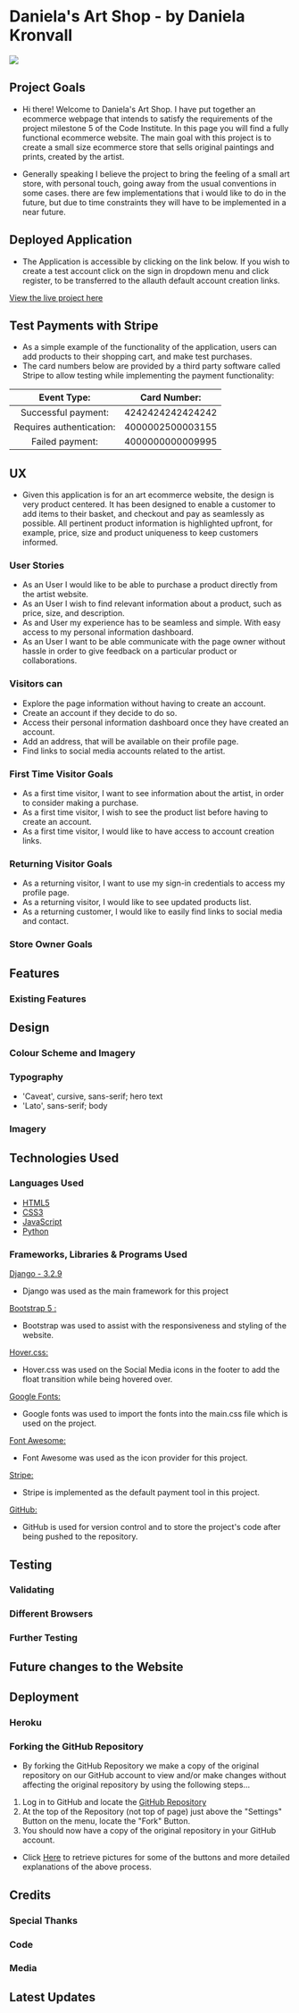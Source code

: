 # Daniela's Art Shop - by Daniela Kronvall

<img src="#">

## Project Goals

- Hi there! Welcome to Daniela's Art Shop.
  I have put together an ecommerce webpage that intends to satisfy the requirements of the project milestone 5 of the Code
  Institute.
  In this page you will find a fully functional ecommerce website. The main goal with this project is to create a small
  size ecommerce store that sells original paintings and prints, created by the artist.

- Generally speaking I believe the project to bring the feeling of a small art store, with personal touch, going away
  from the usual conventions in some cases. there are few implementations that i would like to do in the future, but due
  to time constraints they will have to be implemented in a near future.

## Deployed Application

- The Application is accessible by clicking on the link below. If you wish to create a test account click on the sign in
  dropdown menu and click register, to be transferred to the allauth default account creation links.

[View the live project here](https://danielasartshop.herokuapp.com/)

## Test Payments with Stripe

- As a simple example of the functionality of the application, users can add products to their shopping cart, and make
  test purchases.
- The card numbers below are provided by a third party software called Stripe to allow testing while implementing the
  payment functionality:

|       Event Type:        |   Card Number:   |
| :----------------------: | :--------------: |
|   Successful payment:    | 4242424242424242 |
| Requires authentication: | 4000002500003155 |
|     Failed payment:      | 4000000000009995 |

## UX

- Given this application is for an art ecommerce website, the design is very product centered. It has been
  designed to enable a customer to add items to their basket, and checkout and pay as seamlessly as possible. All
  pertinent product information is highlighted upfront, for example, price, size and product uniqueness to keep customers informed.

### User Stories

- As an User I would like to be able to purchase a product directly from the artist website.
- As an User I wish to find relevant information about a product, such as price, size, and description.
- As and User my experience has to be seamless and simple. With easy access to my personal information dashboard.
- As an User I want to be able communicate with the page owner without hassle in order to give feedback on a particular
  product or collaborations.

### Visitors can

- Explore the page information without having to create an account.
- Create an account if they decide to do so.
- Access their personal information dashboard once they have created an account.
- Add an address, that will be available on their profile page.
- Find links to social media accounts related to the artist.

### First Time Visitor Goals

- As a first time visitor, I want to see information about the artist, in order to consider making a purchase.
- As a first time visitor, I wish to see the product list before having to create an account.
- As a first time visitor, I would like to have access to account creation links.

### Returning Visitor Goals

- As a returning visitor, I want to use my sign-in credentials to access my profile page.
- As a returning visitor, I would like to see updated products list.
- As a returning customer, I would like to easily find links to social media and contact.

### Store Owner Goals

## Features

### Existing Features

## Design

### Colour Scheme and Imagery

### Typography

- 'Caveat', cursive, sans-serif; hero text
- 'Lato', sans-serif; body

### Imagery

## Technologies Used

### Languages Used

- [HTML5](https://en.wikipedia.org/wiki/HTML5)
- [CSS3](https://en.wikipedia.org/wiki/Cascading_Style_Sheets)
- [JavaScript](https://en.wikipedia.org/wiki/javascript)
- [Python](https://en.wikipedia.org/wiki/javascript)

### Frameworks, Libraries & Programs Used

[Django - 3.2.9](https://www.djangoproject.com/)

- Django was used as the main framework for this project

[Bootstrap 5 :](https://getbootstrap.com/)

- Bootstrap was used to assist with the responsiveness and styling of the website.

[Hover.css:](https://ianlunn.github.io/Hover/)

- Hover.css was used on the Social Media icons in the footer to add the float transition while being hovered over.

[Google Fonts:](https://fonts.google.com/)

- Google fonts was used to import the fonts into the main.css file which is used on the project.

[Font Awesome:](https://fontawesome.com/)

- Font Awesome was used as the icon provider for this project.

[Stripe:](https://stripe.com/en-se)

- Stripe is implemented as the default payment tool in this project.

[GitHub:](https://github.com/)

- GitHub is used for version control and to store the project's code after being pushed to the repository.

## Testing

### Validating

### Different Browsers

### Further Testing

## Future changes to the Website

## Deployment

### Heroku

### Forking the GitHub Repository

- By forking the GitHub Repository we make a copy of the original repository on our GitHub account to view and/or make
  changes without affecting the original repository by using the following steps...

1. Log in to GitHub and locate the [GitHub Repository](https://github.com/)
2. At the top of the Repository (not top of page) just above the "Settings" Button on the menu, locate the "Fork"
   Button.
3. You should now have a copy of the original repository in your GitHub account.

- Click
  [Here](https://help.github.com/en/github/creating-cloning-and-archiving-repositories/cloning-a-repository#cloning-a-repository-to-github-desktop)
  to retrieve pictures for some of the buttons and more detailed explanations of the above process.

## Credits

### Special Thanks

### Code

### Media

## Latest Updates
